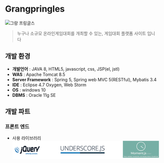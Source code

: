 # Grangpringles
![그랑 프링글스](logo.png "그랑프링글스") 

> 누구나 소규모 온라인게임대회를 개최할 수 있는, 게임대회 플랫폼 사이트 입니다

## 개발 환경
* **개발언어** : JAVA 8, HTML5, javascript, css, JSP(el, jstl)
* **WAS** : Apache Tomcat 8.5
* **Server Framework** : Spring 5, Spring web MVC 5(RESTful), Mybatis 3.4
* **IDE** : Eclipse 4.7 Oxygen, Web Storm 
* **OS** : windows 10
* **DBMS** : Oracle 11g SE

## 개발 파트
### 프론트 엔드
* 사용 라이브러리
![jquery,underscore,moment](https://github.com/OneHundredTwo/Athego/blob/master/img/front_end_libs.png "프론트엔드 라이브러리")



